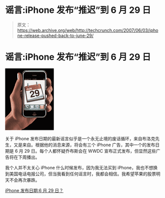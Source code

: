 # 谣言:iPhone 发布“推迟”到 6 月 29 日

> 原文：<https://web.archive.org/web/http://techcrunch.com/2007/06/03/iphone-release-pushed-back-to-june-29/>

# 谣言:iPhone 发布“推迟”到 6 月 29 日

![iphone-june-29th.jpg](img/abd69194d4405add5d6af13f11873e0a.png)

关于 iPhone 发布日期的最新谣言似乎是一个永无止境的废话循环，来自布洛克先生，又是来自。根据他的消息来源，将会有三个 iPhone 广告，其中一个的发布日期是 6 月 29 日。每个人都怀疑乔布斯会在 WWDC 宣布正式发布，但显然这些广告将在下周播出。

我个人并不太关心 iPhone 什么时候发布，因为我无法买到 iPhone，我也不想换到美国电话电报公司，但当我看到任何谣言时，我都会相信。我希望苹果的股票明天不会再次暴跌。

[iPhone 发布日期:6 月 29 日？](https://web.archive.org/web/20200903062609/http://www.engadget.com/2007/06/03/iphone-release-date-june-29th/)